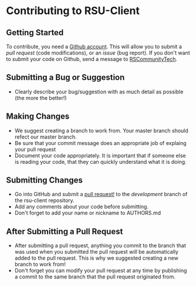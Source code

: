 # Contributing to RSU-Client

## Getting Started

To contribute, you need a [Github account](https://github.com/signup/free). This will allow you to submit a *pull request* (code modifications), or an *issue* (bug report).
If you don't want to submit your code on Github, send a message to [RSCommunityTech](http://www.youtube.com/user/RSCommunityTech). 

## Submitting a Bug or Suggestion

- Clearly describe your bug/suggestion with as much detail as possible (the more the better!)

## Making Changes

- We suggest creating a branch to work from. Your master branch should refect our master branch.
- Be sure that your commit message does an appropriate job of explaing your pull request
- Document your code appropriately. It is important that if someone else is reading your code, that they can quickly understand what it is doing.

## Submitting Changes

- Go into GitHub and submit a [pull request!](https://help.github.com/articles/creating-a-pull-request) to the *development* branch of the rsu-client repository.
- Add any comments about your code before submitting. 
- Don't forget to add your name or nickname to AUTHORS.md

## After Submitting a Pull Request

- After submitting a pull request, anything you commit to the branch that was used when you submitted the pull request *will* be automatically added to the pull request. This is why we suggested creating a new branch to work from! 
- Don't forget you can modify your pull request at any time by publishing a commit to the same branch that the pull request originated from.
